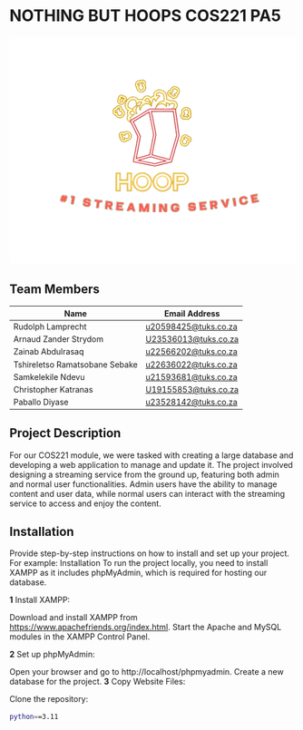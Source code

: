 # NOTHING BUT HOOPS COS221 PA5

![Project Logo](Task5/logo/hoop_logo.png)

## Team Members

| Name                          | Email Address               |
|-------------------------------|-----------------------------|
| Rudolph Lamprecht             | u20598425@tuks.co.za        |
| Arnaud Zander Strydom         | U23536013@tuks.co.za        |
| Zainab Abdulrasaq             | u22566202@tuks.co.za        |
| Tshireletso Ramatsobane Sebake| u22636022@tuks.co.za        |
| Samkelekile Ndevu             | u21593681@tuks.co.za        |
| Christopher Katranas          | U19155853@tuks.co.za        |
| Paballo Diyase                | u23528142@tuks.co.za        |

## Project Description

For our COS221 module, we were tasked with creating a large database and developing a web application to manage and update it. 
The project involved designing a streaming service from the ground up, featuring both admin and normal user functionalities. 
Admin users have the ability to manage content and user data, while normal users can interact with the streaming service to access and enjoy the content.

## Installation

Provide step-by-step instructions on how to install and set up your project. For example:
Installation
To run the project locally, you need to install XAMPP as it includes phpMyAdmin, which is required for hosting our database.

**1** Install XAMPP:

Download and install XAMPP from https://www.apachefriends.org/index.html.
Start the Apache and MySQL modules in the XAMPP Control Panel.

**2** Set up phpMyAdmin:

Open your browser and go to http://localhost/phpmyadmin.
Create a new database for the project.
**3** Copy Website Files:

Clone the repository:
```bash
python==3.11
```
